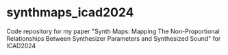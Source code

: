 # synthmaps_icad2024
Code repository for my paper "Synth Maps: Mapping The Non-Proportional Relationships Between Synthesizer Parameters and Synthesized Sound" for ICAD2024
